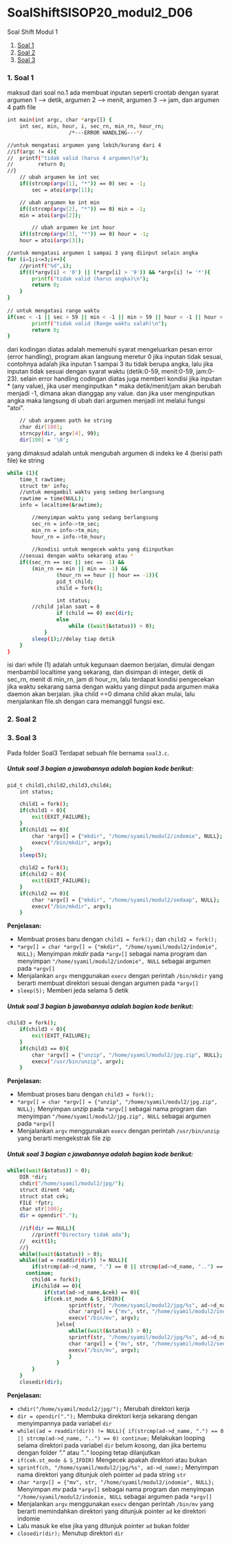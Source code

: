 # SoalShiftSISOP20_modul2_D06

Soal Shift Modul 1
1. [Soal 1](#1-soal-1)
2. [Soal 2](#2-soal-2)
3. [Soal 3](#3-soal-3)

### 1. Soal 1
maksud dari soal no.1 ada membuat inputan seperti crontab dengan syarat argumen 1 --> detik, argumen 2 --> menit, argumen 3 --> jam, dan argumen 4 path file
```sh
int main(int argc, char *argv[]) {
    int sec, min, hour, i, sec_rn, min_rn, hour_rn;
					/*---ERROR HANDLING---*/

//untuk mengatasi argumen yang lebih/kurang dari 4
//if(argc != 4){
//	printf("tidak valid (harus 4 argumen)\n");
//        return 0;
//}
	// ubah argumen ke int sec
	if((strcmp(argv[1], "*")) == 0) sec = -1;
    	sec = atoi(argv[1]);

	// ubah argumen ke int min
	if((strcmp(argv[2], "*")) == 0) min = -1;
	min = atoi(argv[2]);

    	// ubah argumen ke int hour
	if((strcmp(argv[3], "*")) == 0) hour = -1;
	hour = atoi(argv[3]);

//untuk mengatasi argumen 1 sampai 3 yang diinput selain angka
for (i=1;i<=3;i++){
	//printf("%d",i);
	if(((*argv[i] < '0') || (*argv[i] > '9')) && *argv[i] != '*'){
		printf("tidak valid (harus angka)\n");
		return 0;
	}
}
    
// untuk mengatasi range waktu
if(sec < -1 || sec > 59 || min < -1 || min > 59 || hour < -1 || hour > 23){
        printf("tidak valid (Range waktu salah)\n");
        return 0;
}
```
dari kodingan diatas adalah memenuhi syarat mengeluarkan pesan error (error handling), program akan langsung meretur 0 jika inputan tidak sesuai, contohnya adalah jika inputan 1 sampai 3 itu tidak berupa angka, lalu jika inputan tidak sesuai dengan syarat waktu (detik:0-59, menit:0-59, jam:0-23). selain error handling codingan diatas juga memberi kondisi jika inputan * (any value), jika user menginputkan * maka detik/menit/jam akan berubah menjadi -1, dimana akan dianggap any value. dan jika user menginputkan angka maka langsung di ubah dari argumen menjadi int melalui fungsi "atoi".
```sh
    // ubah argumen path ke string
    char dir[100];
    strncpy(dir, argv[4], 99);
    dir[100] = '\0';

```
yang dimaksud adalah untuk mengubah argumen di indeks ke 4 (berisi path file) ke string
```sh
while (1){
  	time_t rawtime;
  	struct tm* info;
	//untuk mengambil waktu yang sedang berlangsung
  	rawtime = time(NULL);
	info = localtime(&rawtime);

        //menyimpan waktu yang sedang berlangsung
        sec_rn = info->tm_sec;
        min_rn = info->tm_min;
        hour_rn = info->tm_hour;
        
        //kondisi untuk mengecek waktu yang diinputkan 
	//sesuai dengan waktu sekarang atau *
	if((sec_rn == sec || sec == -1) &&
		(min_rn == min || min == -1) &&
           		(hour_rn == hour || hour == -1)){
                pid_t child;
                child = fork();

                int status;
		//child jalan saat = 0
                if (child == 0) exc(dir); 
                else 
                    while ((wait(&status)) > 0);
            }
        sleep(1);//delay tiap detik
    }
}
```
isi dari while (1) adalah untuk kegunaan daemon berjalan, dimulai dengan menbambil localtime yang sekarang, dan disimpan di integer, detik di sec_rn, menit di min_rn, jam di hour_rn, lalu terdapat kondisi pengecekan jika waktu sekarang sama dengan waktu yang diinput pada argumen maka daemon akan berjalan. jika child ==0 dimana child akan mulai, lalu menjalankan file.sh dengan cara memanggil fungsi exc.
### 2. Soal 2
### 3. Soal 3

Pada folder Soal3 Terdapat sebuah file bernama `soal3.c`.

##### Untuk soal 3 bagian a jawabannya adalah bagian kode berikut:

```sh
pid_t child1,child2,child3,child4;
	int status;

	child1 = fork();
	if(child1 < 0){
		exit(EXIT_FAILURE);
	}
	if(child1 == 0){
		char *argv[] = {"mkdir", "/home/syamil/modul2/indomie", NULL};
		execv("/bin/mkdir", argv);
	}
	sleep(5);

	child2 = fork();
	if(child2 < 0){
		exit(EXIT_FAILURE);
	}
	if(child2 == 0){
		char *argv[] = {"mkdir", "/home/syamil/modul2/sedaap", NULL};
		execv("/bin/mkdir", argv);
	}
```

**Penjelasan:**
+ Membuat proses baru dengan `child1 = fork();` dan `child2 = fork();`
+ `*argv[] = char *argv[] = {"mkdir", "/home/syamil/modul2/indomie", NULL};` Menyimpan *mkdir* pada `*argv[]` sebagai nama program dan menyimpan  `"/home/syamil/modul2/indomie", NULL` sebagai argumen pada `*argv[]`
+ Menjalankan `argv` menggunakan `execv` dengan perintah `/bin/mkdir` yang berarti membuat direktori sesuai dengan argumen pada `*argv[]`
+ `sleep(5);` Memberi jeda selama 5 detik

##### Untuk soal 3 bagian b jawabannya adalah bagian kode berikut:

```sh
child3 = fork();
	if(child3 < 0){
		exit(EXIT_FAILURE);
	}
	if(child3 == 0){	
		char *argv[] = {"unzip", "/home/syamil/modul2/jpg.zip", NULL};
		execv("/usr/bin/unzip", argv);
	}
```

**Penjelasan:**
+ Membuat proses baru dengan `child3 = fork();`
+ `*argv[] = char *argv[] = {"unzip", "/home/syamil/modul2/jpg.zip", NULL};` Menyimpan *unzip* pada `*argv[]` sebagai nama program dan menyimpan  `"/home/syamil/modul2/jpg.zip", NULL` sebagai argumen pada `*argv[]`
+ Menjalankan `argv` menggunakan `execv` dengan perintah `/usr/bin/unzip` yang berarti mengekstrak file zip

##### Untuk soal 3 bagian c jawabannya adalah bagian kode berikut:

```sh
while((wait(&status)) > 0);
	DIR *dir;
	chdir("/home/syamil/modul2/jpg/");
	struct dirent *ad;
	struct stat cek;
	FILE *fptr;
	char str[100];	
	dir = opendir(".");
	
	//if(dir == NULL){
		//printf("Directory tidak ada");
	//	exit(1);
	//}
	while((wait(&status)) > 0);
	while((ad = readdir(dir)) != NULL){
		if(strcmp(ad->d_name, ".") == 0 || strcmp(ad->d_name, "..") == 0)
  	  continue;
		child4 = fork();
		if(child4 == 0){
			if(stat(ad->d_name,&cek) == 0){
  			if(cek.st_mode & S_IFDIR){
					sprintf(str, "/home/syamil/modul2/jpg/%s", ad->d_name);
					char *argv[] = {"mv", str, "/home/syamil/modul2/indomie", NULL};
					execv("/bin/mv", argv);
				}else{
					while((wait(&status)) > 0);
					sprintf(str, "/home/syamil/modul2/jpg/%s", ad->d_name);
					char *argv[] = {"mv", str, "/home/syamil/modul2/sedaap", NULL};
					execv("/bin/mv", argv);							
					}
				}
		}
	}
	closedir(dir);
```

**Penjelasan:**
+ `chdir("/home/syamil/modul2/jpg/");` Merubah direktori kerja
+ `dir = opendir(".");` Membuka direktori kerja sekarang dengan menyimpannya pada variabel `dir`
+ `while((ad = readdir(dir)) != NULL){ if(strcmp(ad->d_name, ".") == 0 || strcmp(ad->d_name, "..") == 0) continue;` Melakukan looping selama direktori pada variabel `dir` belum kosong, dan jika bertemu dengan folder *"."* atau *".."* looping tetap dilanjutkan
+ `if(cek.st_mode & S_IFDIR)` Mengecek apakah direktori atau bukan
+ `sprintf(ch, "/home/syamil/modul2/jpg/%s", ad->d_name);` Menyimpan nama direktori yang ditunjuk oleh pointer `ad` pada string `str`
+ `char *argv[] = {"mv", str, "/home/syamil/modul2/indomie", NULL};` Menyimpan *mv* pada `*argv[]` sebagai nama program dan menyimpan  `"/home/syamil/modul2/indomie, NULL` sebagai argumen pada `*argv[]`
+ Menjalankan `argv` menggunakan `execv` dengan perintah `/bin/mv` yang berarti memindahkan direktori yang ditunjuk pointer `ad` ke direktori indomie
+ Lalu masuk ke else jika yang ditunjuk pointer `ad` bukan folder 
+ `closedir(dir);` Menutup direktori `dir`
